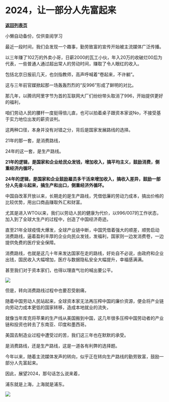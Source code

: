 # 2024，让一部分人先富起来

[**返回列表页**](/gzh/政事堂2019)

小懒自动备份，仅供查阅学习

最近一段时间，我们会发现一个趣事，勤劳致富的宣传开始被主流媒体广泛传播。  

以三年赚了102万的外卖小哥，日薪2000的瓦工小伙，年入20万的收破烂00后为代表，一些普通人通过超出常人的劳动时间，赚取了令人眼红的收入。

包括北京日报前几天，也剑指教师，高声呼喊着“卷起来，不许躺”。

这与三年前官媒掀起那一场轰轰烈烈的“反996”形成了鲜明的对比。

那几年，以腾讯阿里字节为首的互联网大厂们纷纷带头取消了996，开始提供更好的福利，

咱们劳动人民的腰杆一度挺得倍儿直，也可以拍着桌子跟资本家说No，不接受基于实力地位出发的薪资谈判。  

这两种口径，本身并没有对错之分，背后是国家发展路线的选择。

21年的那一套，是消费路线，

24年的这一套，是生产路线。

 **21年的逻辑，是国家和企业给民众发钱，增加收入，搞平均主义，鼓励消费，侧重经济内循环，**  

 **24年的逻辑，是国家和企业鼓励雇员多干活来增加收入，搞收入差异，鼓励一部分人先奋斗起来，搞生产和出口，侧重经济外循环。**

中国自改革开放以来，长期走的是生产路线，凭借低廉的劳动力成本，搞出价格的比较优势，用出口商品赚取外汇和财富。

尤其是进入WTO以来，我们以劳动人民的健康为代价，以996/007的工作状态，加入到了全球大生产的过程中，创造了中国经济奇迹。  

直至21年全球疫情大爆发，全球产业链中断，中国凭借着强大的顺差，顺势启动消费路线，逼着盈利丰厚的企业向民众发钱，发福利，国家则一边发消费卷，一边提供免费的医疗安全保障。

消费路线，也就是这几十年来发达国家在走的路线，好处自不必说，由政府和企业出钱，国民收入大幅增加，医疗与数据隐私安全大幅提升，幸福感满满。

甚至我们对于资本家们，也得以理直气壮的喊出要公平。

![](https://mmbiz.qpic.cn/mmbiz_jpg/rxhS23yu8cNkfofXsD59ricqdef75e7xGhichyAtoJTrhibHRRb1nqzYGrGL3Dv3u7jsdf9m3T18RmNkM2nGU0Lkg/640?wx_fmt=jpeg&from;=appmsg)

但是，转向消费路线过程中也要忍受剧痛，

随着中国劳动人民站起来，全球资本家无法再压榨中国的廉价资源，便会将产业链向劳动力成本更低的国家转移，造成本地就业的流失，

就像当年库克将苹果的生产线从美国搬到中国，这几年很多压榨中国劳动者的产业链和投资也转去了东南亚、印度和墨西哥。

美国去制造业过程中遭受过的苦，我们这三年也在默默的承受。  

是消费路线，还是生产路线，这是一道各有利弊的选择题。

今年以来，随着主流媒体发声的转向，似乎正在转向生产路线的勤劳致富，鼓励一部分人先富起来。

因此，展望2024，那句话怎么说来着，

浦东就是上海，上海就是浦东。

![](https://mmbiz.qpic.cn/mmbiz_png/rxhS23yu8cNkfofXsD59ricqdef75e7xGSw3Jdj5P2b8IV46b3kARnNmUEpXZhiciadXQ3lv43Eg9QkdkEemsMcTg/640?wx_fmt=png&from;=appmsg)

